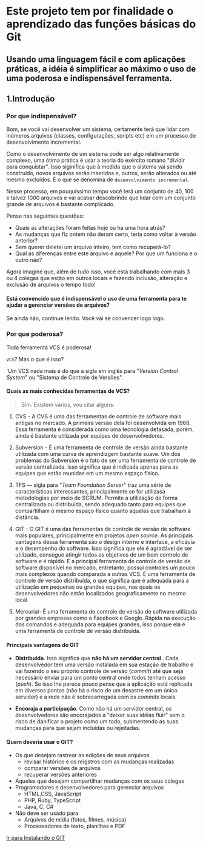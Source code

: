 # Este projeto tem por finalidade o aprendizado das funções básicas do Git


## Usando uma linguagem fácil e com aplicações práticas, a idéia é simplificar ao máximo o uso de uma poderosa e indispensável ferramenta.

## 1.Introdução

### Por que indispensável?

Bom, se você vai desenvolver um sistema, certamente terá que lidar com inúmeros arquivos (classes, configurações, scripts etc) em um processo de desenvolvimento incremental. 

Como o desenvolvimento de um sistema pode ser  algo relativamente complexo, uma ótima prática é usar a teoria do exército romano "dividir para conquistar". Isso siginifica que  à medida que o sistema vai sendo construído, novos arquivos serão inseridos e, outros, serão alterados ou até mesmo excluídos. É o que se denomina de `desenvolvimento incremental`. 

Nesse processo, em pouquíssimo tempo você terá um conjunto de 40, 100 e talvez 1000 arquivos e vai acabar descobrindo  que lidar com um conjunto grande de arquivos é bastante complicado. 

Pense nas seguintes questões:

- Quais as alterações foram feitas hoje ou ha uma hora atrás?
- As mudanças que fiz ontem não deram certo, teria como voltar à versão anterior?
- Sem querer deletei um arquivo inteiro, tem como recuperá-lo?
- Qual as diferenças entre este  arquivo e aquele? Por que um funciona e o outro não?  

Agora imagine que, além de tudo isso, você está trabalhando com mais 3 ou 4 colegas que estão em outros locais e fazendo inclusão, alteração e exclusão de arquivos o tempo todo!

#### Está convencido que é indispensável o uso de uma ferramenta para te ajudar a gerenciar versões de arquivos?
Se ainda não, continue lendo. Você vai se convencer logo logo.

### Por que poderosa?

Toda ferramenta VCS é poderosa!

`VCS`? Mas o que é isso?

`Um VCS nada mais é do que a sigla em inglês para "*Version Control System*" ou "Sistema de Controle de Versões". 

#### Quais as mais conhecidas ferramentas de VCS?

> Sim. Existem vários, vou citar alguns:

1. CVS - A CVS é uma das ferramentas de controle de software mais antigas no mercado. A primeira versão dela foi desenvolvida em 1968. Essa ferramenta é considerada como uma tecnologia defasada, porém, ainda é bastante utilizada por equipes de desenvolvedores.

2. Subversion - É uma ferramenta de controle de versão ainda bastante utilizada com uma curva de aprendizgem bastante suave. Um dos problemas do Subversion é o fato de ser uma ferramenta de controle de versão centralizada. Isso significa que  é indicada apenas para as equipes  que estão reunidas em um mesmo espaço físico.

3. TFS  — sigla para "*Team Foundation Server*" traz uma série de características interessantes, principalmente se for utilizasa metodologias por meio de SCRUM. Permite a utilização de forma centralizada ou distribuída, sendo adequado tanto para equipes que compartilham o mesmo espaço físico quanto aquelas que trabalham à distância.

4. GIT - O GIT é uma das ferramentas de controle de versão de software mais populares, principalmente em projetos *open source*. As principais vantagens dessa ferramenta são o design interno e interface, a eficácia e o desempenho do software. Isso significa que ele é agradável de ser utilizado, consegue atingir todos os objetivos de um bom controle de software e é rápido. É a principal ferramenta de controle de versão de software disponível no mercado, entretanto, possui controles um pouco mais complexos quando comparada a outras VCS. É uma ferramenta de controle de versão distribuída, o que significa que é adequada para a utilização em pequenas ou grandes equipes, nas quais os desenvolvedores não estão localizados geograficamente no mesmo local.

5. Mercurial- É uma ferramenta de controle de versão de software utilizada por grandes empresas como o Facebook e Google. Rápida na execução dos comandos e adequada para equipes grandes, isso porque ela é uma ferramenta de controle de versão distribuída.

#### Principais vantagens do GIT

- **Distribuída**. Isso significa que **não há um servidor central** . Cada desenvolvedor tem uma versão instalada em sua estação de trabalho e vai fazendo o seu próprio controle de versão (*commit*) até que seja necessário enviar para um ponto central onde todos tenham acesso (*push*). Se isso lhe parece pouco pense que a aplicação está replicada em diversos pontos (não há o risco de um desastre em um único servidor) e a rede não é sobrecarregada com os *commits* locais.

- **Encoraja a participação**. Como não há um servidor central, os desenvolvedores são encorajados a "deixar suas idéias fluir" sem o risco de danificar o projeto como um todo, submentendo as suas mudanças para que sejam incluídas ou rejeitadas.

#### Quem deveria usar o GIT?

- Os que desejam rastrear as edições de seus arquivos
    - revisar histórico e os reigstros com as mudanças realizadas
    - comparar versões de arquivos
    - recuperar versões anteriores
- Aqueles que desejam compartilhar mudanças com os seus colegas
- Programadores e desenvolvedores para gerenciar arquivos 
    - HTML,CSS, JavaScript
    - PHP, Ruby, TypeScript
    - Java, C, C#
- Não deve ser usado para
    - Arquivos de mídia (fotos, filmes, música)
    - Processadores de texto, planilhas e PDF


[Ir para Instalando o GIT](../Introducao/README.md) 


